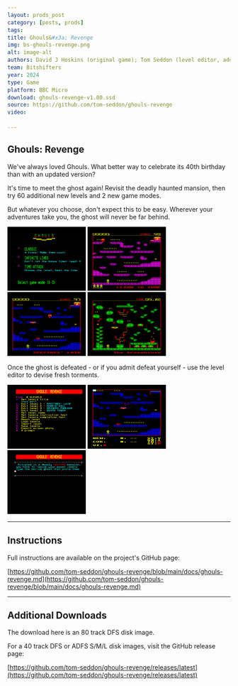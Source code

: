 ```yaml
---
layout: prods_post
category: [posts, prods]
tags: 
title: Ghouls&#x3a; Revenge
img: bs-ghouls-revenge.png
alt: image-alt
authors: David J Hoskins (original game); Tom Seddon (level editor, additional code); Kieran, Stew, VectorEyes, Dave, Tom (new levels); Dethmunk (title screen)
team: Bitshifters
year: 2024
type: Game
platform: BBC Micro
download: ghouls-revenge-v1.00.ssd
source: https://github.com/tom-seddon/ghouls-revenge
video: 

---
```


## **Ghouls: Revenge**

We've always loved Ghouls. What better way to celebrate its 40th
birthday than with an updated version?

It's time to meet the ghost again! Revisit the deadly haunted mansion,
then try 60 additional new levels and 2 new game modes.

But whatever you choose, don't expect this to be easy. Wherever your
adventures take you, the ghost will never be far behind.

<img src="../../content/bs-ghouls-revenge-game-modes.png" width="177" height="144"/>
<img src="../../content/bs-ghouls-revenge-learn-to-jump.png" width="177" height="144"/>
<img src="../../content/bs-ghouls-revenge-spectres-lair.png" width="177" height="144"/>
<img src="../../content/bs-ghouls-revenge-the-greenhouse.png" width="177" height="144"/>

Once the ghost is defeated - or if you admit defeat yourself - use the
level editor to devise fresh torments.

<img src="../../content/bs-ghouls-revenge-editor-menu.png" width="177" height="144"/>
<img src="../../content/bs-ghouls-revenge-editor-editing.png" width="177" height="144"/>
<img src="../../content/bs-ghouls-revenge-editor-text.png" width="177" height="144"/>

-----

## **Instructions**

Full instructions are available on the project's GitHub page:

[https://github.com/tom-seddon/ghouls-revenge/blob/main/docs/ghouls-revenge.md](https://github.com/tom-seddon/ghouls-revenge/blob/main/docs/ghouls-revenge.md)

-----

## **Additional Downloads**

The download here is an 80 track DFS disk image.

For a 40 track DFS or ADFS S/M/L disk images, visit the GitHub release page:

[https://github.com/tom-seddon/ghouls-revenge/releases/latest](https://github.com/tom-seddon/ghouls-revenge/releases/latest)

